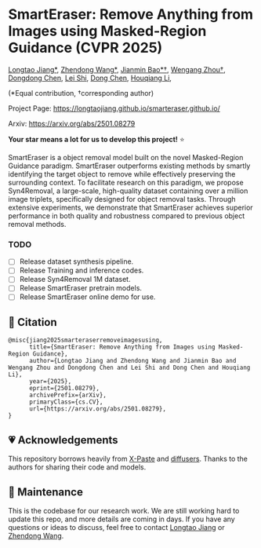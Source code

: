 # SmartEraser: Remove Anything from Images using Masked-Region Guidance (CVPR 2025)

[Longtao Jiang*](https://longtaojiang.github.io/), [Zhendong Wang*](https://zhendongwang6.github.io/), [Jianmin Bao*†](https://jianminbao.github.io/), [Wengang Zhou†](http://staff.ustc.edu.cn/~zhwg/), [Dongdong Chen](https://www.dongdongchen.bid/), [Lei Shi](), [Dong Chen](http://www.dongchen.pro/), [Houqiang Li](http://staff.ustc.edu.cn/~lihq/en/),

(*Equal contribution, †corresponding author)

Project Page: https://longtaojiang.github.io/smarteraser.github.io/

Arxiv: https://arxiv.org/abs/2501.08279

<!-- [![arXiv](https://img.shields.io/badge/arXiv-2312.03594-b31b1b.svg)](https://arxiv.org/abs/2312.03594)
[![Project Page](https://img.shields.io/badge/PowerPaint-Website-green)](https://powerpaint.github.io/)
[![Open in OpenXLab](https://cdn-static.openxlab.org.cn/app-center/openxlab_app.svg)](https://openxlab.org.cn/apps/detail/rangoliu/PowerPaint)
[![HuggingFace Model](https://img.shields.io/badge/%F0%9F%A4%97%20Hugging%20Face-Model-blue)](https://huggingface.co/JunhaoZhuang/PowerPaint-v1) -->

**Your star means a lot for us to develop this project!** :star:

SmartEraser is a object removal model built on the novel Masked-Region Guidance paradigm. SmartEraser outperforms existing methods by smartly identifying the target object to remove while effectively preserving the surrounding context. To facilitate research on this paradigm, we propose Syn4Removal, a large-scale, high-quality dataset containing over a million image triplets, specifically designed for object removal tasks. Through extensive experiments, we demonstrate that SmartEraser achieves superior performance in both quality and robustness compared to previous object removal methods.

### TODO

- [ ] Release dataset synthesis pipeline.
- [ ] Release Training and inference codes.
- [ ] Release Syn4Removal 1M dataset.
- [ ] Release SmartEraser pretrain models.
- [ ] Release SmartEraser online demo for use.

<!-- <img src='https://github.com/open-mmlab/mmagic/assets/12782558/acd01391-c73f-4997-aafd-0869aebcc915'/> -->


<!-- ## 🚀 News

**May 22, 2024**:fire:

- We have open-sourced the model weights for PowerPaint v2-1, rectifying some existing issues that were present during the training process of version 2. [![HuggingFace Model](https://img.shields.io/badge/%F0%9F%A4%97%20Hugging%20Face-Model-blue)](https://huggingface.co/JunhaoZhuang/PowerPaint-v2-1)

**April 7, 2024**:fire:

- We open source the model weights and code for PowerPaint v2. [![Open in OpenXLab](https://cdn-static.openxlab.org.cn/header/openxlab_models.svg)](https://openxlab.org.cn/models/detail/zhuangjunhao/PowerPaint_v2) [![HuggingFace Model](https://img.shields.io/badge/%F0%9F%A4%97%20Hugging%20Face-Model-blue)](https://huggingface.co/JunhaoZhuang/PowerPaint_v2)

**April 6, 2024**:

- We have retrained a new PowerPaint, taking inspiration from Brushnet. The [Online Demo](https://openxlab.org.cn/apps/detail/rangoliu/PowerPaint) has been updated accordingly. **We plan to release the model weights and code as open source in the next few days**.
- Tips: We preserve the cross-attention layer that was deleted by BrushNet for the task prompts input.

|  | Object insertion | Object Removal|Shape-guided Object Insertion|Outpainting|
|-----------------|-----------------|-----------------|-----------------|-----------------|
| Original Image| ![cropinput](https://github.com/Sanster/IOPaint/assets/108931120/bf91a1e8-8eaf-4be6-b47d-b8e43c9d182a)|![cropinput](https://github.com/Sanster/IOPaint/assets/108931120/c7e56119-aa57-4761-b6aa-56f8a0b72456)|![image](https://github.com/Sanster/IOPaint/assets/108931120/cbbfe84e-2bf1-425b-8349-f7874f2e978c)|![cropinput](https://github.com/Sanster/IOPaint/assets/108931120/134bb707-0fe5-4d22-a0ca-d440fa521365)|
| Output| ![image](https://github.com/Sanster/IOPaint/assets/108931120/ee777506-d336-4275-94f6-31abf9521866)| ![image](https://github.com/Sanster/IOPaint/assets/108931120/e9d8cf6c-13b8-443c-b327-6f27da54cda6)|![image](https://github.com/Sanster/IOPaint/assets/108931120/cc3008c9-37dd-4d98-ad43-58f67be872dc)|![image](https://github.com/Sanster/IOPaint/assets/108931120/18d8ca23-e6d7-4680-977f-e66341312476)|

**December 22, 2023**:wrench:

- The logical error in loading ControlNet has been rectified. The `gradio_PowerPaint.py` file and [Online Demo](https://openxlab.org.cn/apps/detail/rangoliu/PowerPaint) have also been updated.

**December 18, 2023**

*Enhanced PowerPaint Model*

- We are delighted to announce the release of more stable model weights. These refined weights can now be accessed on [Hugging Face](https://huggingface.co/JunhaoZhuang/PowerPaint-v1/tree/main). The `gradio_PowerPaint.py` file and [Online Demo](https://openxlab.org.cn/apps/detail/rangoliu/PowerPaint) have also been updated as part of this release. -->

<!-- ## Get Started

**Recommend Environment:** `cuda 11.8` + `python 3.9`

```bash
# Clone the Repository
git clone git@github.com:open-mmlab/PowerPaint.git

# Create Virtual Environment with Conda
conda create --name ppt python=3.9
conda activate ppt

# Install Dependencies
pip install -r requirements/requirements.txt
```

Or you can construct a conda environment from scratch by running the following command:

```bash
conda env create -f requirements/ppt.yaml
conda activate ppt
```

## Inference

You can launch the Gradio interface for PowerPaint by running the following command:

```bash
# Set up Git LFS
conda install git-lfs
git lfs install

# Clone PowerPaint Model
git lfs clone https://huggingface.co/JunhaoZhuang/PowerPaint-v1/ ./checkpoints/ppt-v1

python app.py --share
```

We suggest PowerPaint-V2 that is built upon BrushNet with RealisticVision as the base model, which exhibits higher visual quality. You can run the following command:
```bash
# Clone PowerPaint Model
git lfs clone https://huggingface.co/JunhaoZhuang/PowerPaint_v2/ ./checkpoints/ppt-v2

python app.py --share --version ppt-v2 --checkpoint_dir checkpoints/ppt-v2
```
Specifically, if you have downloaded the weights and want to skip the step of cloning the model, you can skip that step by enabling `--local_files_only`. -->

<!-- ### Object Removal

For object removal, you need to select the tab of `Object removal inpainting` and you don't need to input any prompts. PowerPaint is able to fill in the masked region according to context background.

We remain the text box for inputing prompt, allowing users to further suppress object generation by using negative prompts.
Specifically, we recommend to use 10 or higher value for Guidance Scale. If undesired objects appear in the masked area, you can address this by specifically increasing the Guidance Scale.

|Input|Output|
|---------------|-----------------|
| <img src="assets/gradio_objremoval.jpg"> | <img src="assets/gradio_objremoval_result.jpg"> -->

<!-- ## Training

1. Prepare training data. You may need to rewrite [`Datasets`](./powerpaint/datasets/__init__.py）per your need (e.g., data and storage formats). Here, we use petreloss to read training dataset from cloud storages. Besides, the recipe of datasets for training a versatile model can be tricky but intuitive.

2. Start training. We suggest using PowerPaint-V2 version, which is built upon BrushNet and requires smaller batch size for training. You can train it with the following command,
```shell
# running on a single node
accelerate launch --config_file configs/acc.yaml train_ppt2_bn.py --config configs/ppt2_bn.yaml --output_dir runs/ppt1_sd15

# running on one node by slurm, e.g., 1 nodes with 8 gpus in total
python submit.py --job-name ppt2_bn --gpus 8 train_ppt2_bn.py --config configs/ppt2_bn.yaml --output_dir runs/ppt2_bn
```
where `configs/acc.yaml` is the configuration file for using accelerate, and `configs/ppt2_bn.yaml` is the configuration file for training PowerPaint-V2.

PowerPaint-V1 version often requires much larger training batch size to converge (e.g., 1024). You can train it with the following command,

```shell
# running on a single node
accelerate launch --config_file configs/acc.yaml train_ppt1_sd15.py --config configs/ppt1_sd15.yaml --output_dir runs/ppt1_sd15 --gradient_accumulation_steps 2 --train_batch_size 64

# running on two nodes by slurm, e.g., 2 nodes with 8 gpus in total
python submit.py --job-name ppt1_sd15 --gpus 16 train_ppt1_sd15.py --config configs/ppt1_sd15.yaml --output_dir runs/ppt1_sd15 --train_batch_size 64
```
where `configs/acc.yaml` is the configuration file for using accelerate, and `configs/ppt1_sd15.yaml` is the configuration file for training PowerPaint-V1. -->

## 📍 Citation 

```
@misc{jiang2025smarteraserremoveimagesusing,
      title={SmartEraser: Remove Anything from Images using Masked-Region Guidance}, 
      author={Longtao Jiang and Zhendong Wang and Jianmin Bao and Wengang Zhou and Dongdong Chen and Lei Shi and Dong Chen and Houqiang Li},
      year={2025},
      eprint={2501.08279},
      archivePrefix={arXiv},
      primaryClass={cs.CV},
      url={https://arxiv.org/abs/2501.08279}, 
}
``` 

## 💗 Acknowledgements

This repository borrows heavily from [X-Paste](https://github.com/yoctta/XPaste) and [diffusers](https://github.com/huggingface/diffusers). Thanks to the authors for sharing their code and models.

## 🧿 Maintenance

This is the codebase for our research work. We are still working hard to update this repo, and more details are coming in days. If you have any questions or ideas to discuss, feel free to contact [Longtao Jiang](taotao707@mail.ustc.edu.cn) or [Zhendong Wang](zhendongwang6@outlook.com).

